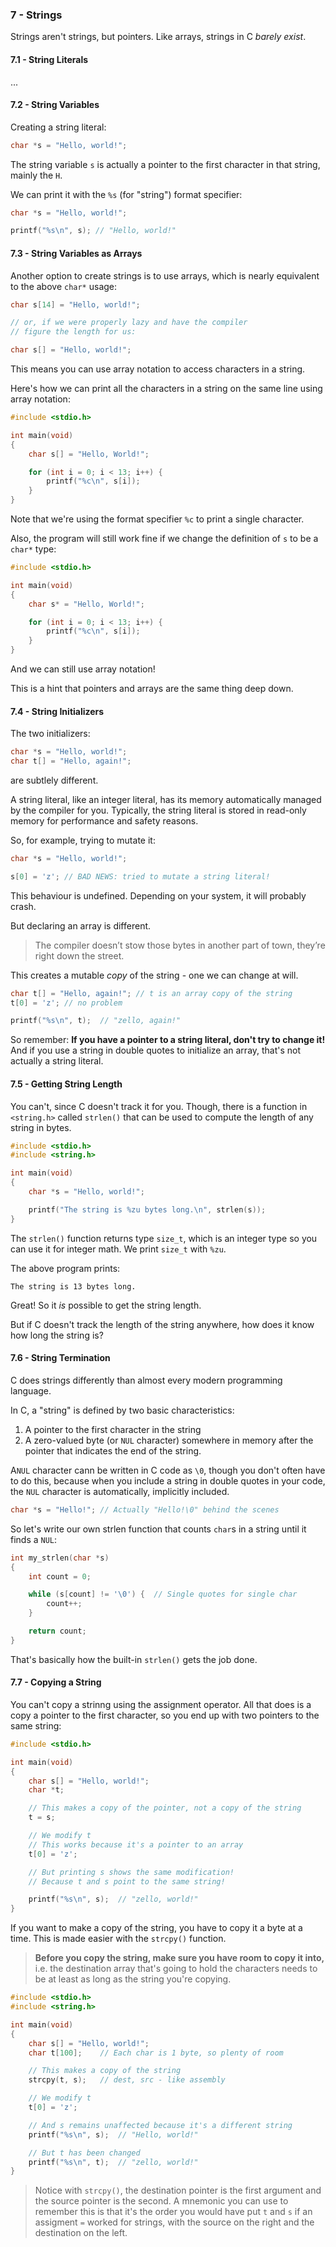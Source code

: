 ### 7 - Strings
Strings aren't strings, but pointers. Like arrays, strings in C *barely exist*.



#### 7.1 - String Literals

...

#### 7.2 - String Variables

Creating a string literal:

```c
char *s = "Hello, world!";
```

The string variable `s` is actually a pointer to the first character in that
string, mainly the `H`.

We can print it with the `%s` (for "string") format specifier:

```c
char *s = "Hello, world!";

printf("%s\n", s); // "Hello, world!"
```

#### 7.3 - String Variables as Arrays

Another option to create strings is to use arrays, which is nearly equivalent
to the above `char*` usage:

```c
char s[14] = "Hello, world!";

// or, if we were properly lazy and have the compiler
// figure the length for us:

char s[] = "Hello, world!";
```

This means you can use array notation to access characters in a string.

Here's how we can print all the characters in a string on the same line using
array notation:

```c
#include <stdio.h>

int main(void)
{
    char s[] = "Hello, World!";

    for (int i = 0; i < 13; i++) {
        printf("%c\n", s[i]);
    }
}
```

Note that we're using the format specifier `%c` to print a single character.

Also, the program will still work fine if we change the definition of `s` to be
a `char*` type:

```c
#include <stdio.h>

int main(void)
{
    char s* = "Hello, World!";

    for (int i = 0; i < 13; i++) {
        printf("%c\n", s[i]);
    }
}
```

And we can still use array notation!

This is a hint that pointers and arrays are the same thing deep down.

#### 7.4 - String Initializers

The two initializers:

```c
char *s = "Hello, world!";
char t[] = "Hello, again!";
```

are subtlely different.

A string literal, like an integer literal, has its memory automatically managed
by the compiler for you. Typically, the string literal is stored in read-only
memory for performance and safety reasons.

So, for example, trying to mutate it:

```c
char *s = "Hello, world!";

s[0] = 'z'; // BAD NEWS: tried to mutate a string literal!
```

This behaviour is undefined. Depending on your system, it will probably crash.

But declaring an array is different.

> The compiler doesn’t stow those bytes in another part of town, they’re right
> down the street.

This creates a mutable *copy* of the string - one we can change at will.

```c
char t[] = "Hello, again!"; // t is an array copy of the string
t[0] = 'z'; // no problem

printf("%s\n", t);  // "zello, again!"
```

So remember: **If you have a pointer to a string literal, don't try to change
it!** And if you use a string in double quotes to initialize an array, that's
not actually a string literal.

#### 7.5 - Getting String Length

You can't, since C doesn't track it for you. Though, there is a function in
`<string.h>` called `strlen()` that can be used to compute the length of any
string in bytes.

```c
#include <stdio.h>
#include <string.h>

int main(void)
{
    char *s = "Hello, world!";

    printf("The string is %zu bytes long.\n", strlen(s));
}
```

The `strlen()` function returns type `size_t`, which is an integer type so you
can use it for integer math. We print `size_t` with `%zu`.

The above program prints:

```
The string is 13 bytes long.
```

Great! So it *is* possible to get the string length.

But if C doesn't track the length of the string anywhere, how does it know how long the string is?

#### 7.6 - String Termination

C does strings differently than almost every modern programming language.

In C, a "string" is defined by two basic characteristics:

1. A pointer to the first character in the string
2. A zero-valued byte (or `NUL` character) somewhere in memory after the
   pointer that indicates the end of the string.

A`NUL` character cann be written in C code as `\0`, though you don't often have
to do this, because when you include a string in double quotes in your code, the `NUL` character is automatically, implicitly included.

```c
char *s = "Hello!"; // Actually "Hello!\0" behind the scenes
```

So let's write our own strlen function that counts `char`s in a string until it finds a `NUL`:

```c
int my_strlen(char *s)
{
    int count = 0;

    while (s[count] != '\0') {  // Single quotes for single char
        count++;
    }

    return count;
}
```

That's basically how the built-in `strlen()` gets the job done.

#### 7.7 - Copying a String

You can't copy a strinng using the assignment operator. All that does is a copy a pointer to the first character, so you end up with two pointers to the same string:

```c
#include <stdio.h>

int main(void)
{
    char s[] = "Hello, world!";
    char *t;

    // This makes a copy of the pointer, not a copy of the string
    t = s;

    // We modify t
    // This works because it's a pointer to an array
    t[0] = 'z';

    // But printing s shows the same modification!
    // Because t and s point to the same string!

    printf("%s\n", s);  // "zello, world!"
}
```

If you want to make a copy of the string, you have to copy it a byte at a time. This is made easier with the `strcpy()` function.

> **Before you copy the string, make sure you have room to copy it into,** i.e. the destination array that's going to hold the characters needs to be at least as long as the string you're copying.

```c
#include <stdio.h>
#include <string.h>

int main(void)
{
    char s[] = "Hello, world!";
    char t[100];    // Each char is 1 byte, so plenty of room

    // This makes a copy of the string
    strcpy(t, s);   // dest, src - like assembly

    // We modify t
    t[0] = 'z';

    // And s remains unaffected because it's a different string
    printf("%s\n", s);  // "Hello, world!"

    // But t has been changed
    printf("%s\n", t);  // "zello, world!"
}
```

> Notice with `strcpy()`, the destination pointer is the first argument and the
> source pointer is the second. A mnemonic you can use to remember this is that
> it's the order you would have put `t` and `s` if an assigment `=` worked for
> strings, with the source on the right and the destination on the left.
